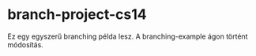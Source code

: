 # branch-project-cs14
Ez egy egyszerű branching példa lesz.
A branching-example ágon történt módosítás.